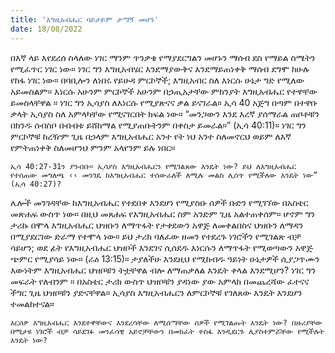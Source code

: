 ```yaml
---
title: 'እግዚአብሔር ባይታይም ታማኝ መሆን'
date: 18/08/2022
---
```


በእኛ ላይ እየደረሰ ስላለው ነገር ማንም ጥንቃቄ የማያደርግልን መሆኑን ማሰብ ደስ የማይል ስሜትን የሚፈጥር ነገር ነው። ነገር ግን እግዚአብሄር እንደማያውቅና እንደማይጠነቀቅ ማሰብ ደግሞ ከሁሉ የከፋ ነገር ነው። በባቢሎን ለነበሩ የይሁዳ ምርኮኞች; እግዚአብር ስለ እነርሱ ሁኔታ ግድ የሚለው አይመስልም። እነርሱ አሁንም ምርኮኞች አሁንም በኃጢአታቸው ምክንያት እግዚአብሔር የተዋቸው ይመስላቸዋል ። ነገር ግን ኢሳያስ ለእነርሱ የሚያጽናና ቃል ይናገራል። ኢሳ 40 አጅግ በጣም በተዋቡ ቃላት ኢሳያስ ስለ አምላካቸው የሚናገርበት ክፍል ነው። “መንጋውን እንደ እረኛ ያሰማራል ጠቦቶቹን በክንዱ ሰብስቦ በብብቱ ይሸከማል የሚያጠቡትንም በቀስታ ይመራል።” (ኢሳ 40:11)። ነገር ግን ምርኮኞቹ ከረዥም ጊዜ በኃላም እግዚአብሔር አንተ የት ነህ አንተ ስለመኖርህ ወይም ለእኛ የምትጠነቀቅ ስለመሆንህ ምንም አላየንም ይሉ ነበር።

`ኢሳ 40:27-31ን ያንብቡ። ኢሳያስ እግዚአብሔርን የሚገልጸው እንዴት ነው? ይህ ለእግዚአብሔር የተሰጠው መግለጫ ‹‹ መንገዴ ከእግዚአብሔር ተሰውራለች ለሚሉ መልስ ሊሰጥ የሚችለው እንዴት ነው” (ኢሳ 40:27)?`

ሌሎች መንገዳቸው ከእግዚአብሔር የተደበቀ እንደሆነ የሚያስቡ ሰዎች ቡድን የሚገኘው በአስቴር መጽሐፍ ውስጥ ነው። በዚህ መጸሐፍ የእግዚአብሔር ስም አንድም ጊዜ አልተጠቀሰም። ሆኖም ግን ታሪኩ በሞላ እግዚአብሔር ህዝቡን ለማጥፋት የታቀደውን አዋጅ ለመቀልበስና ህዝቡን ለማዳን በሚያደርገው ድራማ የተሞላ ነው። ይህ ታሪክ ባለፈው ዘመን የተደረጉ ነገሮችን የሚገልጽ ብቻ ሳይሆን; ወደ ፊት የእግዚአብሔር ህዝቦች እንደገና ሲሰደዱ እነርሱን ለማጥፋት የሚወጣውን አዋጅ ጭምር የሚያሳይ ነው። (ራዕ 13:15)። ታያለችሁ እንደዚህ የሚከብዱ ዓይነት ሁኔታዎች ሲያጋጥሙን እውነትም እግዚአብሔር ህዝቦቹን ትቷቸዋል ብሎ ለማጠቃለል እንዴት ቀላል እንደሚሆን? ነገር ግን መፍራት የለብንም ። በአስቴር ታሪክ ውስጥ ህዝቦቹን ያዳነው ያው አምላክ በመጨረሻው ፈተናና ችግር ጊዜ ህዝቦቹን ያድናቸዋል። ኢሳያስ እግዚአብሔርን ለምርኮኞቹ የገለጸው እንዴት እንደሆን ተመልክተናል።

`እርሰዎ እግዚአብሔር እንደተዋቸውና እንደረሳቸው ለሚሰማቸው ሰዎች የሚገልጡት እንዴት ነው? በዙሪያቸው በሚታዩ ነገሮች ብቻ ሳይደገፉ መንፈሳዊ አይኖቻቸውን በመክፈት ተስፋ እንዲደርጉ ሊያስተምሯቸው የሚችሉት እንዴት ነው?`